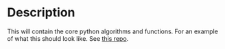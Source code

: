 # Description
This will contain the core python algorithms and functions. For an example of what this should look like. See [this repo](https://github.com/dkoslicki/PressPurt/tree/master/Python_version/src).
